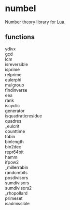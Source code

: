 # numbel
Number theory library for Lua.

## functions
ydivx  
gcd  
lcm  
isreversible  
isprime  
relprime  
eulerphi  
mulgroup  
findinverse  
eea  
rank  
iscyclic  
generator  
isquadraticresidue  
quadres  
_eulcrit  
counttime  
tobin  
binlength  
bin2dec  
repr64bit  
hamm  
ifpow2  
_millerrabin  
randombits  
posdivisors  
sumdivisors  
sumdivisors2  
_rhopollard  
primeset  
isadmissible  